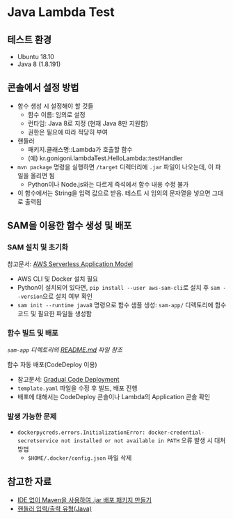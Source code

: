 # Java Lambda Test

## 테스트 환경

* Ubuntu 18.10
* Java 8 (1.8.191)

## 콘솔에서 설정 방법

* 함수 생성 시 설정해야 할 것들
    * 함수 이름: 임의로 설정
    * 런타임: Java 8로 지정 (현재 Java 8만 지원함)
    * 권한은 필요에 따라 적당히 부여
* 핸들러
    * 패키지.클래스명::Lambda가 호출할 함수 
    * (예) kr.gonigoni.lambdaTest.HelloLambda::testHandler
* `mvn package` 명령을 실행하면 `/target` 디렉터리에 `.jar` 파일이 나오는데, 이 파일을 올리면 됨
    * Python이나 Node.js와는 다르게 즉석에서 함수 내용 수정 불가
* 이 함수에서는 String을 입력 값으로 받음. 테스트 시 임의의 문자열을 넣으면 그대로 출력됨

## SAM을 이용한 함수 생성 및 배포

### SAM 설치 및 초기화

참고문서: [AWS Serverless Application Model](https://docs.aws.amazon.com/serverless-application-model/latest/developerguide/serverless-sam-cli-install.html)

* AWS CLI 및 Docker 설치 필요
* Python이 설치되어 있다면, `pip install --user aws-sam-cli`로 설치 후 `sam --version`으로 설치 여부 확인
* `sam init --runtime java8` 명령으로 함수 샘플 생성: `sam-app/` 디렉토리에 함수 코드 및 필요한 파일들 생성함

### 함수 빌드 및 배포

*`sam-app` 디렉토리의 [README.md](./sam-app/README.md) 파일 참조*

함수 자동 배포(CodeDeploy 이용)

* 참고문서: [Gradual Code Deployment](https://docs.aws.amazon.com/serverless-application-model/latest/developerguide/automating-updates-to-serverless-apps.html)
* `template.yaml` 파일을 수정 후 빌드, 배포 진행
* 배포에 대해서는 CodeDeploy 콘솔이나 Lambda의 Application 콘솔 확인

### 발생 가능한 문제

* `dockerpycreds.errors.InitializationError: docker-credential-secretservice not installed or not available in PATH` 오류 발생 시 대처 방법
    * `$HOME/.docker/config.json` 파일 삭제

## 참고한 자료

* [IDE 없이 Maven을 사용하여 .jar 배포 패키지 만들기](https://docs.aws.amazon.com/ko_kr/lambda/latest/dg/java-create-jar-pkg-maven-no-ide.html)
* [핸들러 입력/출력 유형(Java)](https://docs.aws.amazon.com/ko_kr/lambda/latest/dg/java-programming-model-req-resp.html)